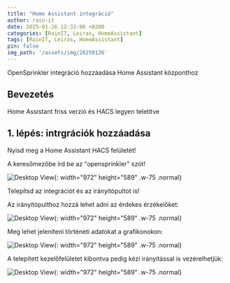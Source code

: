 ```yaml
---
title: "Home Assistant integráció"
author: rain-it
date: 2025-01-26 12:33:00 +0200
categories: [RainIT, Leiras, HomeAssistant]
tags: [RainIT, Leiras, HomeAssistant]
pin: false
img_path: '/assets/img/20250126'
---
```



OpenSprinkler integráció hozzáadása Home Assistant központhoz

## Bevezetés

Home Assistant friss verzió és HACS legyen teletítve

## 1. lépés: intrgrációk hozzáadása

Nyisd meg a Home Assistant HACS felületét!

A keresőmezőbe írd be az "opensprinkler" szót!
    
![Desktop View](/01.png){: width="972" height="589" .w-75 .normal}

Telepítsd az integrációt és az irányítópultot is!

Az irányítópulthoz hozzá lehet adni az érdekes érzékelőket:

![Desktop View](/02.png){: width="972" height="589" .w-75 .normal}

Meg lehet jeleníteni történeti adatokat a grafikonokon:
    
![Desktop View](/03.png){: width="972" height="589" .w-75 .normal}

A telepített kezelőfelületet kibontva pedig kézi irányítással is vezérelhetjük:
    
![Desktop View](/04.png){: width="972" height="589" .w-75 .normal}
